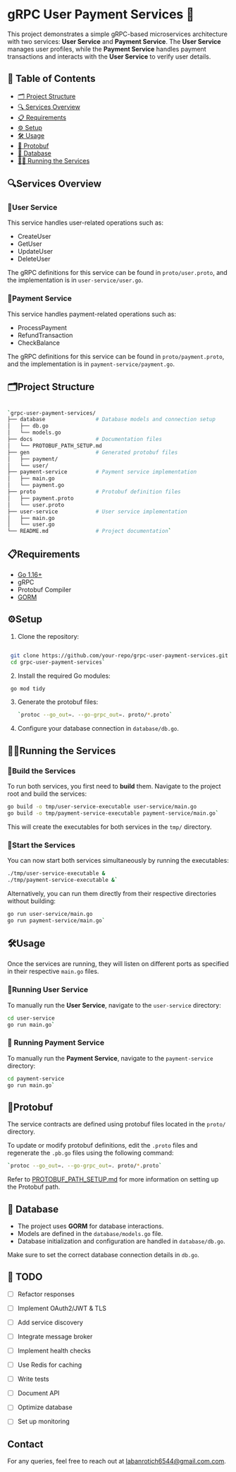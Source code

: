 # gRPC User Payment Services 🚀

This project demonstrates a simple gRPC-based microservices architecture with two services: **User Service** and **Payment Service**. The **User Service** manages user profiles, while the **Payment Service** handles payment transactions and interacts with the **User Service** to verify user details.

## 📑 Table of Contents
-   [🗂 Project Structure](#project-structure)
-   [🔍 Services Overview](#services-overview)
-   [📋 Requirements](#requirements)
-   [⚙️ Setup](#setup)
-   [🛠 Usage](#usage)
-   [📜 Protobuf](#protobuf)
-   [💾 Database](#database)
-   [🏃‍♂️ Running the Services](#running-the-services)

##  🔍Services Overview

### 👤User Service

This service handles user-related operations such as:

-   CreateUser
-   GetUser
-   UpdateUser
-   DeleteUser

The gRPC definitions for this service can be found in `proto/user.proto`, and the implementation is in `user-service/user.go`.

### 💸Payment Service

This service handles payment-related operations such as:

-   ProcessPayment
-   RefundTransaction
-   CheckBalance

The gRPC definitions for this service can be found in `proto/payment.proto`, and the implementation is in `payment-service/payment.go`.

## 🗂Project Structure

```bash

`grpc-user-payment-services/
├── database                # Database models and connection setup
│   ├── db.go
│   └── models.go
├── docs                    # Documentation files
│   └── PROTOBUF_PATH_SETUP.md
├── gen                     # Generated protobuf files
│   ├── payment/
│   └── user/
├── payment-service         # Payment service implementation
│   ├── main.go
│   └── payment.go
├── proto                   # Protobuf definition files
│   ├── payment.proto
│   └── user.proto
├── user-service            # User service implementation
│   ├── main.go
│   └── user.go
└── README.md               # Project documentation` 
```
## 📋Requirements

-   [Go 1.16+](https://golang.org/dl/)
-   gRPC
-   Protobuf Compiler
-   [GORM](https://gorm.io/)

## ⚙️Setup

1.  Clone the repository:
    
   ```bash

    git clone https://github.com/your-repo/grpc-user-payment-services.git
    cd grpc-user-payment-services` 
  ```  
2.  Install the required Go modules:
    
   ``` bash
    go mod tidy
   ```
3.  Generate the protobuf files:
    
    ```bash
    `protoc --go_out=. --go-grpc_out=. proto/*.proto` 
    ```
4.  Configure your database connection in `database/db.go`.

## 🏃‍♂️Running the Services

### 🔨Build the Services

To run both services, you first need to **build** them. Navigate to the project root and build the services:

```bash
go build -o tmp/user-service-executable user-service/main.go
go build -o tmp/payment-service-executable payment-service/main.go` 
```
This will create the executables for both services in the `tmp/` directory.

### 🚀Start the Services

You can now start both services simultaneously by running the executables:

```bash
./tmp/user-service-executable &
./tmp/payment-service-executable &` 
```
Alternatively, you can run them directly from their respective directories without building:

```bash
go run user-service/main.go
go run payment-service/main.go` 
```
## 🛠Usage

Once the services are running, they will listen on different ports as specified in their respective `main.go` files.

### 👤Running User Service

To manually run the **User Service**, navigate to the `user-service` directory:

```bash
cd user-service
go run main.go` 
```
### 💸 Running Payment Service

To manually run the **Payment Service**, navigate to the `payment-service` directory:

```bash
cd payment-service
go run main.go` 
```
## 📜Protobuf

The service contracts are defined using protobuf files located in the `proto/` directory.

To update or modify protobuf definitions, edit the `.proto` files and regenerate the `.pb.go` files using the following command:

```bash
`protoc --go_out=. --go-grpc_out=. proto/*.proto` 
```
Refer to [PROTOBUF_PATH_SETUP.md](./docs/PROTOBUF_PATH_SETUP.md)  for more information on setting up the Protobuf path.

## 💾 Database

-   The project uses **GORM** for database interactions.
-   Models are defined in the `database/models.go` file.
-   Database initialization and configuration are handled in `database/db.go`.

Make sure to set the correct database connection details in `db.go`.

## 📝 TODO

- [ ] Refactor responses
- [ ] Implement OAuth2/JWT & TLS
- [ ] Add service discovery
- [ ] Integrate message broker
- [ ] Implement health checks
- [ ] Use Redis for caching
- [ ] Write tests
- [ ] Document API
- [ ] Optimize database
- [ ] Set up monitoring


## Contact

For any queries, feel free to reach out at [labanrotich6544@gmail.com.com](labanrotich6544@gmail.com.com).